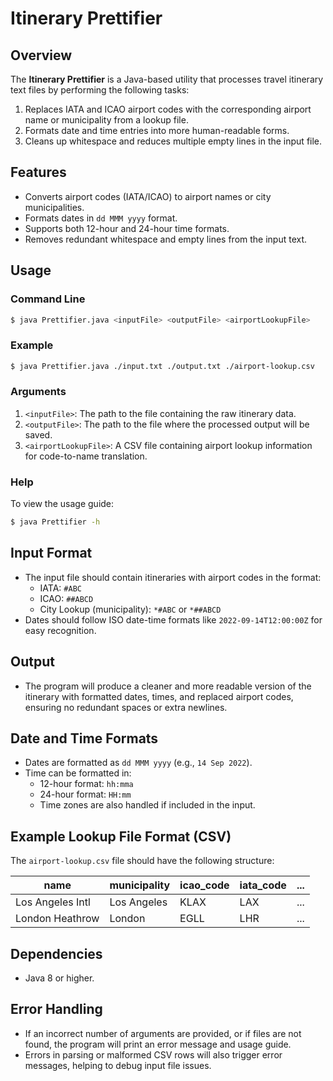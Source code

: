 
# Itinerary Prettifier

## Overview
The **Itinerary Prettifier** is a Java-based utility that processes travel itinerary text files by performing the following tasks:
1. Replaces IATA and ICAO airport codes with the corresponding airport name or municipality from a lookup file.
2. Formats date and time entries into more human-readable forms.
3. Cleans up whitespace and reduces multiple empty lines in the input file.

## Features
- Converts airport codes (IATA/ICAO) to airport names or city municipalities.
- Formats dates in `dd MMM yyyy` format.
- Supports both 12-hour and 24-hour time formats.
- Removes redundant whitespace and empty lines from the input text.

## Usage
### Command Line
```bash
$ java Prettifier.java <inputFile> <outputFile> <airportLookupFile>
```
### Example
```bash
$ java Prettifier.java ./input.txt ./output.txt ./airport-lookup.csv
```

### Arguments
1. `<inputFile>`: The path to the file containing the raw itinerary data.
2. `<outputFile>`: The path to the file where the processed output will be saved.
3. `<airportLookupFile>`: A CSV file containing airport lookup information for code-to-name translation.

### Help
To view the usage guide:
```bash
$ java Prettifier -h
```

## Input Format
- The input file should contain itineraries with airport codes in the format:
  - IATA: `#ABC`
  - ICAO: `##ABCD`
  - City Lookup (municipality): `*#ABC` or `*##ABCD`
- Dates should follow ISO date-time formats like `2022-09-14T12:00:00Z` for easy recognition.

## Output
- The program will produce a cleaner and more readable version of the itinerary with formatted dates, times, and replaced airport codes, ensuring no redundant spaces or extra newlines.

## Date and Time Formats
- Dates are formatted as `dd MMM yyyy` (e.g., `14 Sep 2022`).
- Time can be formatted in:
  - 12-hour format: `hh:mma`
  - 24-hour format: `HH:mm`
  - Time zones are also handled if included in the input.

## Example Lookup File Format (CSV)
The `airport-lookup.csv` file should have the following structure:

| name            | municipality | icao_code | iata_code | ... |
|-----------------|--------------|-----------|-----------|-----|
| Los Angeles Intl| Los Angeles  | KLAX      | LAX       | ... |
| London Heathrow | London       | EGLL      | LHR       | ... |

## Dependencies
- Java 8 or higher.

## Error Handling
- If an incorrect number of arguments are provided, or if files are not found, the program will print an error message and usage guide.
- Errors in parsing or malformed CSV rows will also trigger error messages, helping to debug input file issues.

